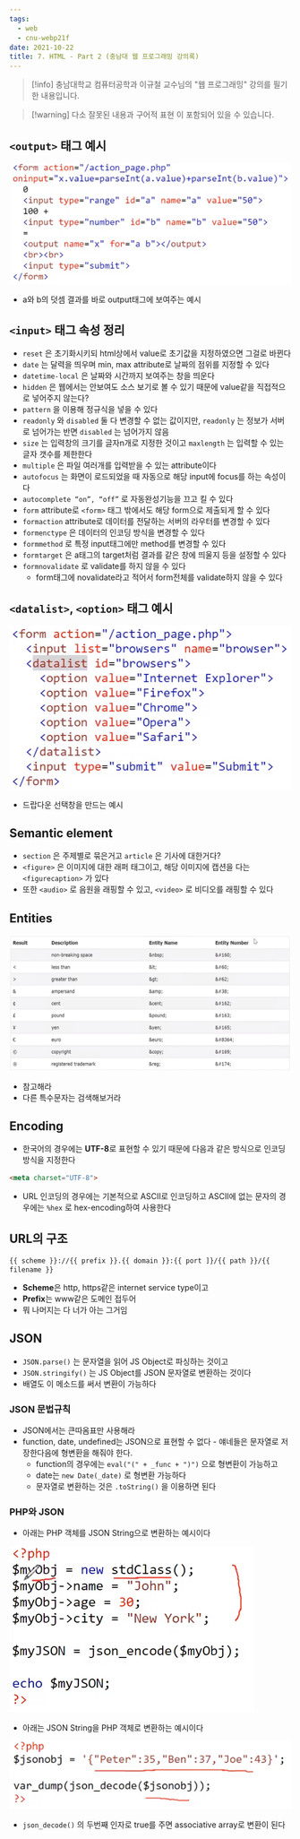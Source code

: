 ```yaml
---
tags:
  - web
  - cnu-webp21f
date: 2021-10-22
title: 7. HTML - Part 2 (충남대 웹 프로그래밍 강의록)
---
```

> [!info] 충남대학교 컴퓨터공학과 이규철 교수님의 "웹 프로그래밍" 강의를 필기한 내용입니다.

> [!warning] 다소 잘못된 내용과 구어적 표현 이 포함되어 있을 수 있습니다.

## `<output>` 태그 예시

![07%20-%20HTML%20(2)%20c95c3d87ac134072b09da0402fd1e99e/image1.png](gardens/etc/originals/webprogramming.fall.2021.cse.cnu.ac.kr/images/07_c95c3d87ac134072b09da0402fd1e99e/image1.png)

- a와 b의 덧셈 결과를 바로 output태그에 보여주는 예시

## `<input>` 태그 속성 정리

- `reset` 은 초기화시키되 html상에서 value로 초기값을 지정하였으면 그걸로 바뀐다
- `date` 는 달력을 띄우며 min, max attribute로 날짜의 점위를 지정할 수 있다
- `datetime-local` 은 날짜와 시간까지 보여주는 창을 띄운다
- `hidden` 은 웹에서는 안보여도 소스 보기로 볼 수 있기 때문에 value같을 직접적으로 넣어주지 않는다?
- `pattern` 을 이용해 정규식을 넣을 수 있다
- `readonly` 와 `disabled` 둘 다 변경할 수 없는 값이지만, `readonly` 는 정보가 서버로 넘어가는 반면 `disabled` 는 넘어가지 않음
- `size` 는 입력창의 크기를 글자n개로 지정한 것이고 `maxlength` 는 입력할 수 있는 글자 갯수를 제한한다
- `multiple` 은 파일 여러개를 입력받을 수 있는 attribute이다
- `autofocus` 는 화면이 로드되었을 때 자동으로 해당 input에 focus를 하는 속성이다
- `autocomplete “on”, “off”` 로 자동완성기능을 끄고 킬 수 있다
- `form` attribute로 `<form>` 태그 밖에서도 해당 form으로 제출되게 할 수 있다
- `formaction` attribute로 데이터를 전달하는 서버의 라우터를 변경할 수 있다
- `formenctype` 은 데이터의 인코딩 방식을 변경할 수 있다
- `formmethod` 로 특정 input태그에만 method를 변경할 수 있다
- `formtarget` 은 a태그의 target처럼 결과를 같은 창에 띄울지 등을 설정할 수 있다
- `formnovalidate` 로 validate를 하지 않을 수 있다
	- form태그에 novalidate라고 적어서 form전체를 validate하지 않을 수 있다

## `<datalist>`, `<option>` 태그 예시

![07%20-%20HTML%20(2)%20c95c3d87ac134072b09da0402fd1e99e/image2.png](gardens/etc/originals/webprogramming.fall.2021.cse.cnu.ac.kr/images/07_c95c3d87ac134072b09da0402fd1e99e/image2.png)

- 드랍다운 선택창을 만드는 예시

## Semantic element

- `section` 은 주제별로 묶은거고 `article` 은 기사에 대한거다?
- `<figure>` 은 이미지에 대한 래퍼 태그이고, 해당 이미지에 캡션을 다는 `<figurecaption>` 가 있다
- 또한 `<audio>` 로 음원을 래핑할 수 있고, `<video>` 로 비디오를 래핑할 수 있다

## Entities

![07%20-%20HTML%20(2)%20c95c3d87ac134072b09da0402fd1e99e/image3.png](gardens/etc/originals/webprogramming.fall.2021.cse.cnu.ac.kr/images/07_c95c3d87ac134072b09da0402fd1e99e/image3.png)

- 참고해라
- 다른 특수문자는 검색해보거라

## Encoding

- 한국어의 경우에는 **UTF-8**로 표현할 수 있기 때문에 다음과 같은 방식으로 인코딩 방식을 지정한다

```html
<meta charset="UTF-8">
```

- URL 인코딩의 경우에는 기본적으로 ASCII로 인코딩하고 ASCII에 없는 문자의 경우에는 `%hex` 로 hex-encoding하여 사용한다

## URL의 구조

```
{{ scheme }}://{{ prefix }}.{{ domain }}:{{ port ]}/{{ path }}/{{ filename }}
```

- **Scheme**은 http, https같은 internet service type이고
- **Prefix**는 www같은 도메인 접두어
- 뭐 나머지는 다 너가 아는 그거임

## JSON

- `JSON.parse()` 는 문자열을 읽어 JS Object로 파싱하는 것이고
- `JSON.stringify()` 는 JS Object를 JSON 문자열로 변환하는 것이다
- 배열도 이 메소드를 써서 변환이 가능하다

### JSON 문법규칙

- JSON에서는 큰따옴표만 사용해라
- function, date, undefined는 JSON으로 표현할 수 없다 - 얘네들은 문자열로 저장한다음에 형변환을 해줘야 한다.
	- function의 경우에는 `eval("(" + _func + ")")` 으로 형변환이 가능하고
	- date는 `new Date(_date)` 로 형변환 가능하다
	- 문자열로 변환하는 것은 `.toString()` 을 이용하면 된다

### PHP와 JSON

- 아래는 PHP 객체를 JSON String으로 변환하는 예시이다

![07%20-%20HTML%20(2)%20c95c3d87ac134072b09da0402fd1e99e/image4.png](gardens/etc/originals/webprogramming.fall.2021.cse.cnu.ac.kr/images/07_c95c3d87ac134072b09da0402fd1e99e/image4.png)

- 아래는 JSON String을 PHP 객체로 변환하는 예시이다

![07%20-%20HTML%20(2)%20c95c3d87ac134072b09da0402fd1e99e/image5.png](gardens/etc/originals/webprogramming.fall.2021.cse.cnu.ac.kr/images/07_c95c3d87ac134072b09da0402fd1e99e/image5.png)

- `json_decode()` 의 두번째 인자로 true를 주면 associative array로 변환이 된다